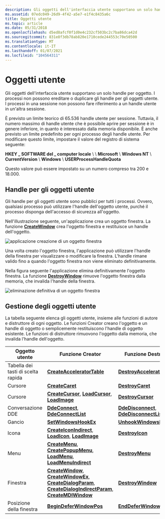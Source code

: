 ```yaml
---
description: Gli oggetti dell'interfaccia utente supportano un solo handle per oggetto. I processi non possono ereditare o duplicare gli handle per gli oggetti utente. I processi in una sessione non possono fare riferimento a un handle utente in un'altra sessione.
ms.assetid: 07edc049-26d9-4f42-a5e7-e1f4c8435a6c
title: Oggetti utente
ms.topic: article
ms.date: 05/31/2018
ms.openlocfilehash: d5ed8afcf0f1d0e4c232cf503bc2c7ba86dca42d
ms.sourcegitcommit: 831e8f3db78ab820e1710cede244553c70e50500
ms.translationtype: MT
ms.contentlocale: it-IT
ms.lasthandoff: 01/07/2021
ms.locfileid: "104564311"
---
```

# <a name="user-objects"></a>Oggetti utente

Gli oggetti dell'interfaccia utente supportano un solo handle per oggetto. I processi non possono ereditare o duplicare gli handle per gli oggetti utente. I processi in una sessione non possono fare riferimento a un handle utente in un'altra sessione.

È previsto un limite teorico di 65.536 handle utente per sessione. Tuttavia, il numero massimo di handle utente che è possibile aprire per sessione è in genere inferiore, in quanto è interessato dalla memoria disponibile. È anche previsto un limite predefinito per ogni processo degli handle utente. Per modificare questo limite, impostare il valore del registro di sistema seguente:

**HKEY \_ SOFTWARE del \_ computer locale** \\  \\ **Microsoft** \\ **Windows NT** \\ **CurrentVersion** \\ **Windows** \\ **USERProcessHandleQuota**

Questo valore può essere impostato su un numero compreso tra 200 e 18.000.

## <a name="handles-to-user-objects"></a>Handle per gli oggetti utente

Gli handle per gli oggetti utente sono pubblici per tutti i processi. Ovvero, qualsiasi processo può utilizzare l'handle dell'oggetto utente, purché il processo disponga dell'accesso di sicurezza all'oggetto.

Nell'illustrazione seguente, un'applicazione crea un oggetto finestra. La funzione [**CreateWindow**](/windows/win32/api/winuser/nf-winuser-createwindowa) crea l'oggetto finestra e restituisce un handle dell'oggetto.

![applicazione creazione di un oggetto finestra](images/cshob-01.png)

Una volta creato l'oggetto finestra, l'applicazione può utilizzare l'handle della finestra per visualizzare o modificare la finestra. L'handle rimane valido fino a quando l'oggetto finestra non viene eliminato definitivamente.

Nella figura seguente l'applicazione elimina definitivamente l'oggetto finestra. La funzione [**DestroyWindow**](/windows/win32/api/winuser/nf-winuser-destroywindow) rimuove l'oggetto finestra dalla memoria, che invalida l'handle della finestra.

![eliminazione definitiva di un oggetto finestra](images/cshob-02.png)

## <a name="managing-user-objects"></a>Gestione degli oggetti utente

La tabella seguente elenca gli oggetti utente, insieme alle funzioni di autore e distruttore di ogni oggetto. Le funzioni Creator creano l'oggetto e un handle di oggetto o semplicemente restituiscono l'handle di oggetto esistente. Le funzioni di distruttore rimuovono l'oggetto dalla memoria, che invalida l'handle dell'oggetto.



| Oggetto utente       | Funzione Creator                                                                                                                                                                                                                                                              | Funzione Destroyer                                                                                   |
|-------------------|-------------------------------------------------------------------------------------------------------------------------------------------------------------------------------------------------------------------------------------------------------------------------------|------------------------------------------------------------------------------------------------------|
| Tabella dei tasti di scelta rapida | [**CreateAcceleratorTable**](/windows/win32/api/winuser/nf-winuser-createacceleratortablea)                                                                                                                                                                                                               | [**DestroyAcceleratorTable**](/windows/win32/api/winuser/nf-winuser-destroyacceleratortable)                                    |
| Cursore             | [**CreateCaret**](/windows/win32/api/winuser/nf-winuser-createcaret)                                                                                                                                                                                                                                     | [**DestroyCaret**](/windows/win32/api/winuser/nf-winuser-destroycaret)                                                          |
| Cursore            | [**CreateCursor**](/windows/win32/api/winuser/nf-winuser-createcursor), [**LoadCursor**](/windows/win32/api/winuser/nf-winuser-loadcursora), [**LoadImage**](/windows/win32/api/winuser/nf-winuser-loadimagea)                                                                                                                                                   | [**DestroyCursor**](/windows/win32/api/winuser/nf-winuser-destroycursor)                                                        |
| Conversazione DDE  | [**DdeConnect**](/windows/win32/api/ddeml/nf-ddeml-ddeconnect), [ **DdeConnectList**](/windows/win32/api/ddeml/nf-ddeml-ddeconnectlist)                                                                                                                                                                                      | [**DdeDisconnect**](/windows/win32/api/ddeml/nf-ddeml-ddedisconnect), [ **DdeDisconnectList**](/windows/win32/api/ddeml/nf-ddeml-ddedisconnectlist) |
| Gancio              | [**SetWindowsHookEx**](/windows/win32/api/winuser/nf-winuser-setwindowshookexa)                                                                                                                                                                                                                           | [**UnhookWindowsHookEx**](/windows/win32/api/winuser/nf-winuser-unhookwindowshookex)                                            |
| Icona              | [**CreateIconIndirect**](/windows/win32/api/winuser/nf-winuser-createiconindirect), [**LoadIcon**](/windows/win32/api/winuser/nf-winuser-loadicona), [**LoadImage**](/windows/win32/api/winuser/nf-winuser-loadimagea)                                                                                                                                           | [**DestroyIcon**](/windows/win32/api/winuser/nf-winuser-destroyicon)                                                            |
| Menu              | [**CreateMenu**](/windows/win32/api/winuser/nf-winuser-createmenu), [**CreatePopupMenu**](/windows/win32/api/winuser/nf-winuser-createpopupmenu), [**LoadMenu**](/windows/win32/api/winuser/nf-winuser-loadmenua), [**LoadMenuIndirect**](/windows/win32/api/winuser/nf-winuser-loadmenuindirecta)                                                                                          | [**DestroyMenu**](/windows/win32/api/winuser/nf-winuser-destroymenu)                                                            |
| Finestra            | [**CreateWindow**](/windows/win32/api/winuser/nf-winuser-createwindowa), [**CreateWindowEx**](/windows/win32/api/winuser/nf-winuser-createwindowexa), [**CreateDialogParam**](/windows/win32/api/winuser/nf-winuser-createdialogparama), [**CreateDialogIndirectParam**](/windows/win32/api/winuser/nf-winuser-createdialogindirectparama), [**CreateMDIWindow**](/windows/win32/api/winuser/nf-winuser-createmdiwindowa) | [**DestroyWindow**](/windows/win32/api/winuser/nf-winuser-destroywindow)                                                        |
| Posizione della finestra   | [**BeginDeferWindowPos**](/windows/win32/api/winuser/nf-winuser-begindeferwindowpos)                                                                                                                                                                                                                     | [**EndDeferWindowPos**](/windows/win32/api/winuser/nf-winuser-enddeferwindowpos)                                                |



 

 

 
